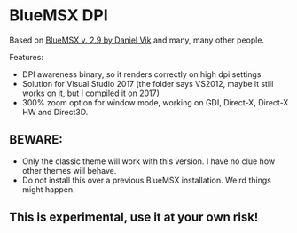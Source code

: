 # BlueMSX DPI

Based on [BlueMSX v. 2.9 by Daniel Vik](https://github.com/svn2github/blueMSX) and many, many other people.

Features:
* DPI awareness binary, so it renders correctly on high dpi settings
* Solution for Visual Studio 2017 (the folder says VS2012, maybe it still works on it, but I compiled it on 2017)
* 300% zoom option for window mode, working on GDI, Direct-X, Direct-X HW and Direct3D.

## BEWARE:
- Only the classic theme will work with this version. I have no clue how other themes will behave.
- Do not install this over a previous BlueMSX installation. Weird things might happen.

## This is experimental, use it at your own risk!
